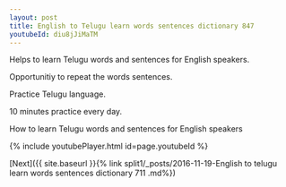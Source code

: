 ```yaml
---
layout: post
title: English to Telugu learn words sentences dictionary 847 
youtubeId: diu8jJiMaTM
---
```

 
 
Helps to learn Telugu words and sentences for English speakers.

Opportunitiy to repeat the words sentences. 

Practice Telugu language. 
 
10 minutes practice every day. 
 
How to learn Telugu words and sentences for English speakers 
 
{% include youtubePlayer.html id=page.youtubeId %}
 
 
[Next]({{ site.baseurl }}{% link  split1/_posts/2016-11-19-English to telugu learn words sentences dictionary 711 .md%})
 
